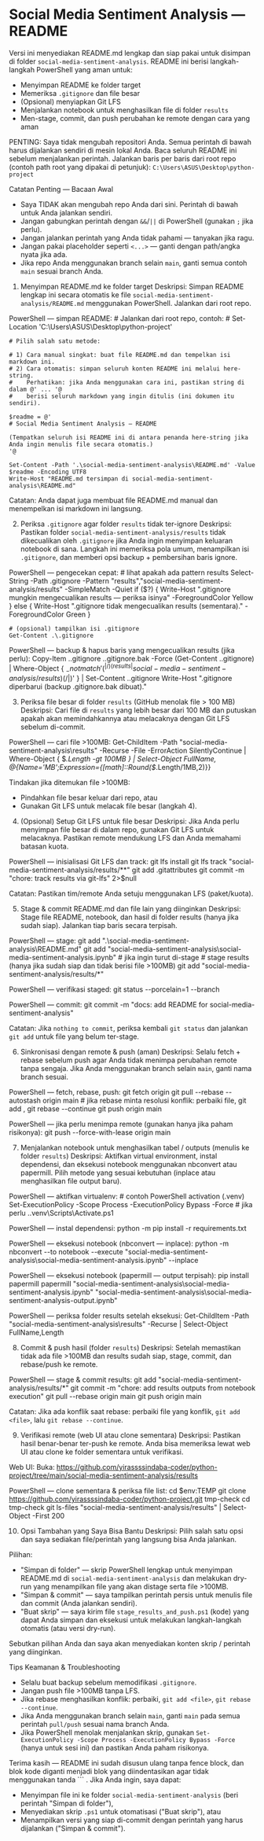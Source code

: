 ﻿# Social Media Sentiment Analysis — README

Versi ini menyediakan README.md lengkap dan siap pakai untuk disimpan di folder `social-media-sentiment-analysis`. README ini berisi langkah-langkah PowerShell yang aman untuk:
- Menyimpan README ke folder target
- Memeriksa `.gitignore` dan file besar
- (Opsional) menyiapkan Git LFS
- Menjalankan notebook untuk menghasilkan file di folder `results`
- Men-stage, commit, dan push perubahan ke remote dengan cara yang aman

PENTING: Saya tidak mengubah repositori Anda. Semua perintah di bawah harus dijalankan sendiri di mesin lokal Anda. Baca seluruh README ini sebelum menjalankan perintah. Jalankan baris per baris dari root repo (contoh path root yang dipakai di petunjuk): `C:\Users\ASUS\Desktop\python-project`

Catatan Penting — Bacaan Awal
- Saya TIDAK akan mengubah repo Anda dari sini. Perintah di bawah untuk Anda jalankan sendiri.
- Jangan gabungkan perintah dengan `&&`/`||` di PowerShell (gunakan `;` jika perlu).
- Jangan jalankan perintah yang Anda tidak pahami — tanyakan jika ragu.
- Jangan pakai placeholder seperti `<...>` — ganti dengan path/angka nyata jika ada.
- Jika repo Anda menggunakan branch selain `main`, ganti semua contoh `main` sesuai branch Anda.

1) Menyimpan README.md ke folder target
Deskripsi: Simpan README lengkap ini secara otomatis ke file `social-media-sentiment-analysis/README.md` menggunakan PowerShell. Jalankan dari root repo.

PowerShell — simpan README:
    # Jalankan dari root repo, contoh:
    # Set-Location 'C:\Users\ASUS\Desktop\python-project'

    # Pilih salah satu metode:

    # 1) Cara manual singkat: buat file README.md dan tempelkan isi markdown ini.
    # 2) Cara otomatis: simpan seluruh konten README ini melalui here-string.
    #    Perhatikan: jika Anda menggunakan cara ini, pastikan string di dalam @' ... '@
    #    berisi seluruh markdown yang ingin ditulis (ini dokumen itu sendiri).

    $readme = @'
    # Social Media Sentiment Analysis — README

    (Tempatkan seluruh isi README ini di antara penanda here-string jika Anda ingin menulis file secara otomatis.)
    '@

    Set-Content -Path '.\social-media-sentiment-analysis\README.md' -Value $readme -Encoding UTF8
    Write-Host "README.md tersimpan di social-media-sentiment-analysis\README.md"

Catatan: Anda dapat juga membuat file README.md manual dan menempelkan isi markdown ini langsung.

2) Periksa `.gitignore` agar folder `results` tidak ter-ignore
Deskripsi: Pastikan folder `social-media-sentiment-analysis/results` tidak dikecualikan oleh `.gitignore` jika Anda ingin menyimpan keluaran notebook di sana. Langkah ini memeriksa pola umum, menampilkan isi `.gitignore`, dan memberi opsi backup + pembersihan baris ignore.

PowerShell — pengecekan cepat:
    # lihat apakah ada pattern results
    Select-String -Path .gitignore -Pattern "results","social-media-sentiment-analysis/results" -SimpleMatch -Quiet
    if ($?) {
      Write-Host ".gitignore mungkin mengecualikan results — periksa isinya" -ForegroundColor Yellow
    } else {
      Write-Host ".gitignore tidak mengecualikan results (sementara)." -ForegroundColor Green
    }

    # (opsional) tampilkan isi .gitignore
    Get-Content .\.gitignore

PowerShell — backup & hapus baris yang mengecualikan results (jika perlu):
    Copy-Item .\.gitignore .\.gitignore.bak -Force
    (Get-Content .\.gitignore) |
      Where-Object { $_ -notmatch '(^|/)(results|social-media-sentiment-analysis/results)(/|$)' } |
      Set-Content .\.gitignore
    Write-Host ".gitignore diperbarui (backup .gitignore.bak dibuat)."

3) Periksa file besar di folder `results` (GitHub menolak file > 100 MB)
Deskripsi: Cari file di `results` yang lebih besar dari 100 MB dan putuskan apakah akan memindahkannya atau melacaknya dengan Git LFS sebelum di-commit.

PowerShell — cari file >100MB:
    Get-ChildItem -Path "social-media-sentiment-analysis\results" -Recurse -File -ErrorAction SilentlyContinue |
      Where-Object { $_.Length -gt 100MB } |
      Select-Object FullName, @{Name='MB';Expression={[math]::Round($_.Length/1MB,2)}}

Tindakan jika ditemukan file >100MB:
- Pindahkan file besar keluar dari repo, atau
- Gunakan Git LFS untuk melacak file besar (langkah 4).

4) (Opsional) Setup Git LFS untuk file besar
Deskripsi: Jika Anda perlu menyimpan file besar di dalam repo, gunakan Git LFS untuk melacaknya. Pastikan remote mendukung LFS dan Anda memahami batasan kuota.

PowerShell — inisialisasi Git LFS dan track:
    git lfs install
    git lfs track "social-media-sentiment-analysis/results/**"
    git add .gitattributes
    git commit -m "chore: track results via git-lfs" 2>$null

Catatan: Pastikan tim/remote Anda setuju menggunakan LFS (paket/kuota).

5) Stage & commit README.md dan file lain yang diinginkan
Deskripsi: Stage file README, notebook, dan hasil di folder results (hanya jika sudah siap). Jalankan tiap baris secara terpisah.

PowerShell — stage:
    git add ".\social-media-sentiment-analysis\README.md"
    git add "social-media-sentiment-analysis\social-media-sentiment-analysis.ipynb"  # jika ingin turut di-stage
    # stage results (hanya jika sudah siap dan tidak berisi file >100MB)
    git add "social-media-sentiment-analysis/results/*"

PowerShell — verifikasi staged:
    git status --porcelain=1 --branch

PowerShell — commit:
    git commit -m "docs: add README for social-media-sentiment-analysis"

Catatan: Jika `nothing to commit`, periksa kembali `git status` dan jalankan `git add` untuk file yang belum ter-stage.

6) Sinkronisasi dengan remote & push (aman)
Deskripsi: Selalu fetch + rebase sebelum push agar Anda tidak menimpa perubahan remote tanpa sengaja. Jika Anda menggunakan branch selain `main`, ganti nama branch sesuai.

PowerShell — fetch, rebase, push:
    git fetch origin
    git pull --rebase --autostash origin main
    # jika rebase minta resolusi konflik: perbaiki file, git add <file>, git rebase --continue
    git push origin main

PowerShell — jika perlu menimpa remote (gunakan hanya jika paham risikonya):
    git push --force-with-lease origin main

7) Menjalankan notebook untuk menghasilkan tabel / outputs (menulis ke folder `results`)
Deskripsi: Aktifkan virtual environment, instal dependensi, dan eksekusi notebook menggunakan nbconvert atau papermill. Pilih metode yang sesuai kebutuhan (inplace atau menghasilkan file output baru).

PowerShell — aktifkan virtualenv:
    # contoh PowerShell activation (.venv)
    Set-ExecutionPolicy -Scope Process -ExecutionPolicy Bypass -Force  # jika perlu
    .\.venv\Scripts\Activate.ps1

PowerShell — instal dependensi:
    python -m pip install -r requirements.txt

PowerShell — eksekusi notebook (nbconvert — inplace):
    python -m nbconvert --to notebook --execute "social-media-sentiment-analysis\social-media-sentiment-analysis.ipynb" --inplace

PowerShell — eksekusi notebook (papermill — output terpisah):
    pip install papermill
    papermill "social-media-sentiment-analysis\social-media-sentiment-analysis.ipynb" "social-media-sentiment-analysis\social-media-sentiment-analysis-output.ipynb"

PowerShell — periksa folder results setelah eksekusi:
    Get-ChildItem -Path "social-media-sentiment-analysis\results" -Recurse | Select-Object FullName,Length

8) Commit & push hasil (folder `results`)
Deskripsi: Setelah memastikan tidak ada file >100MB dan results sudah siap, stage, commit, dan rebase/push ke remote.

PowerShell — stage & commit results:
    git add "social-media-sentiment-analysis/results/*"
    git commit -m "chore: add results outputs from notebook execution"
    git pull --rebase origin main
    git push origin main

Catatan: Jika ada konflik saat rebase: perbaiki file yang konflik, `git add <file>`, lalu `git rebase --continue`.

9) Verifikasi remote (web UI atau clone sementara)
Deskripsi: Pastikan hasil benar-benar ter-push ke remote. Anda bisa memeriksa lewat web UI atau clone ke folder sementara untuk verifikasi.

Web UI:
Buka: https://github.com/yirassssindaba-coder/python-project/tree/main/social-media-sentiment-analysis/results

PowerShell — clone sementara & periksa file list:
    cd $env:TEMP
    git clone https://github.com/yirassssindaba-coder/python-project.git tmp-check
    cd tmp-check
    git ls-files "social-media-sentiment-analysis/results" | Select-Object -First 200

10) Opsi Tambahan yang Saya Bisa Bantu
Deskripsi: Pilih salah satu opsi dan saya sediakan file/perintah yang langsung bisa Anda jalankan.

Pilihan:
- "Simpan di folder" — skrip PowerShell lengkap untuk menyimpan README.md di `social-media-sentiment-analysis` dan melakukan dry-run yang menampilkan file yang akan distage serta file >100MB.
- "Simpan & commit" — saya tampilkan perintah persis untuk menulis file dan commit (Anda jalankan sendiri).
- "Buat skrip" — saya kirim file `stage_results_and_push.ps1` (kode) yang dapat Anda simpan dan eksekusi untuk melakukan langkah-langkah otomatis (atau versi dry-run).

Sebutkan pilihan Anda dan saya akan menyediakan konten skrip / perintah yang diinginkan.

Tips Keamanan & Troubleshooting
- Selalu buat backup sebelum memodifikasi `.gitignore`.
- Jangan push file >100MB tanpa LFS.
- Jika rebase menghasilkan konflik: perbaiki, `git add <file>`, `git rebase --continue`.
- Jika Anda menggunakan branch selain `main`, ganti `main` pada semua perintah `pull/push` sesuai nama branch Anda.
- Jika PowerShell menolak menjalankan skrip, gunakan `Set-ExecutionPolicy -Scope Process -ExecutionPolicy Bypass -Force` (hanya untuk sesi ini) dan pastikan Anda paham risikonya.

Terima kasih — README ini sudah disusun ulang tanpa fence block, dan blok kode diganti menjadi blok yang diindentasikan agar tidak menggunakan tanda ``` . Jika Anda ingin, saya dapat:
- Menyimpan file ini ke folder `social-media-sentiment-analysis` (beri perintah "Simpan di folder"),
- Menyediakan skrip `.ps1` untuk otomatisasi ("Buat skrip"), atau
- Menampilkan versi yang siap di-commit dengan perintah yang harus dijalankan ("Simpan & commit").
